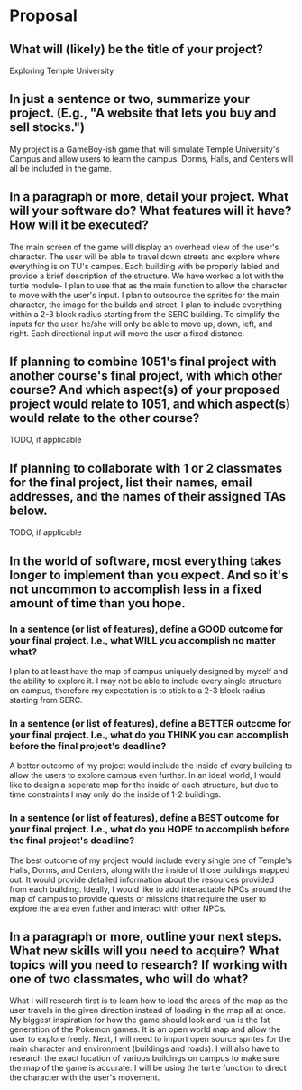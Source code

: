 # Proposal

## What will (likely) be the title of your project?

Exploring Temple University

## In just a sentence or two, summarize your project. (E.g., "A website that lets you buy and sell stocks.")

My project is a GameBoy-ish game that will simulate Temple University's Campus and allow users to learn the campus. Dorms, Halls, and Centers will all be included in the game.

## In a paragraph or more, detail your project. What will your software do? What features will it have? How will it be executed?

The main screen of the game will display an overhead view of the user's character. The user will be able to travel down streets and explore where everything is on TU's campus. Each building with be properly labled and provide a brief description of the structure. We have worked a lot with the turtle module- I plan to use that as the main function to allow the character to move with the user's input. I plan to outsource the sprites for the main character, the image for the builds and street. I plan to include everything within a 2-3 block radius starting from the SERC building. To simplify the inputs for the user, he/she will only be able to move up, down, left, and right. Each directional input will move the user a fixed distance.

## If planning to combine 1051's final project with another course's final project, with which other course? And which aspect(s) of your proposed project would relate to 1051, and which aspect(s) would relate to the other course?

TODO, if applicable

## If planning to collaborate with 1 or 2 classmates for the final project, list their names, email addresses, and the names of their assigned TAs below.

TODO, if applicable

## In the world of software, most everything takes longer to implement than you expect. And so it's not uncommon to accomplish less in a fixed amount of time than you hope.

### In a sentence (or list of features), define a GOOD outcome for your final project. I.e., what WILL you accomplish no matter what?

I plan to at least have the map of campus uniquely designed by myself and the ability to explore it. I may not be able to include every single structure on campus, therefore my expectation is to stick to a 2-3 block radius starting from SERC. 

### In a sentence (or list of features), define a BETTER outcome for your final project. I.e., what do you THINK you can accomplish before the final project's deadline?

A better outcome of my project would include the inside of every building to allow the users to explore campus even further. In an ideal world, I would like to design a seperate map for the inside of each structure, but due to time constraints I may only do the inside of 1-2 buildings.

### In a sentence (or list of features), define a BEST outcome for your final project. I.e., what do you HOPE to accomplish before the final project's deadline?

The best outcome of my project would include every single one of Temple's Halls, Dorms, and Centers, along with the inside of those buildings mapped out. It would provide detailed information about the resources provided from each building. Ideally, I would like to add interactable NPCs around the map of campus to provide quests or missions that require the user to explore the area even futher and interact with other NPCs.

## In a paragraph or more, outline your next steps. What new skills will you need to acquire? What topics will you need to research? If working with one of two classmates, who will do what?

What I will research first is to learn how to load the areas of the map as the user travels in the given direction instead of loading in the map all at once. My biggest inspiration for how the game should look and run is the 1st generation of the Pokemon games. It is an open world map and allow the user to explore freely. Next, I will need to import open source sprites for the main character and environment (buildings and roads). I will also have to research the exact location of various buildings on campus to make sure the map of the game is accurate. I will be using the turtle function to direct the character with the user's movement. 
